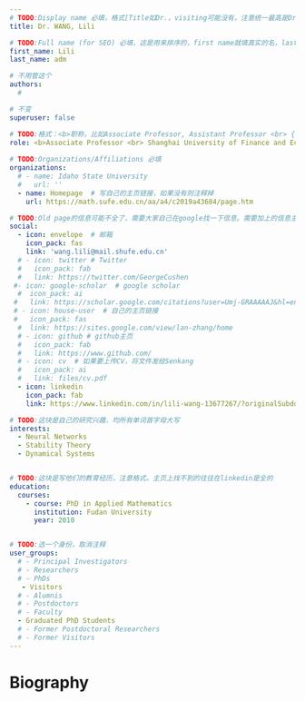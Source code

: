 ```yaml
---
# TODO:Display name 必填，格式[Title如Dr.，visiting可能没有，注意统一最高是Dr. 而不是Prof.] [全大写的Last name][, ][首字母大写的Last name]
title: Dr. WANG, Lili

# TODO:Full name (for SEO) 必填，这是用来排序的，first name就填真实的名，last_name一定按照excel填写
first_name: Lili   
last_name: adm

# 不用管这个
authors:
  # 

# 不变
superuser: false

# TODO:格式：<b>职称，比如Associate Professor, Assistant Professor <br> {工作单位}, {工作国家:China、USA等}</b>
role: <b>Associate Professor <br> Shanghai University of Finance and Economics, <br>China</b>
 
# TODO:Organizations/Affiliations 必填
organizations:
  # - name: Idaho State University 
  #   url: ''
  - name: Homepage  # 写自己的主页链接，如果没有则注释掉
    url: https://math.sufe.edu.cn/aa/a4/c2019a43684/page.htm

# TODO:Old page的信息可能不全了，需要大家自己在google找一下信息。需要加上的信息主要包含email、google scholar、个人主页、linkedin
social:
  - icon: envelope  # 邮箱
    icon_pack: fas
    link: 'wang.lili@mail.shufe.edu.cn'
  # - icon: twitter # Twitter
  #   icon_pack: fab  
  #   link: https://twitter.com/GeorgeCushen
 #- icon: google-scholar  # google scholar
  #  icon_pack: ai
 #   link: https://scholar.google.com/citations?user=Umj-GRAAAAAJ&hl=en
 # - icon: house-user  # 自己的主页链接
 #   icon_pack: fas
  #  link: https://sites.google.com/view/lan-zhang/home
  # - icon: github # github主页
  #   icon_pack: fab   
  #   link: https://www.github.com/
  # - icon: cv  # 如果要上传CV，将文件发给Senkang
  #   icon_pack: ai
  #   link: files/cv.pdf
  - icon: linkedin 
    icon_pack: fab
    link: https://www.linkedin.com/in/lili-wang-13677267/?originalSubdomain=cn

# TODO:这块是自己的研究兴趣，均所有单词首字母大写
interests:
  - Neural Networks
  - Stability Theory
  - Dynamical Systems


# TODO:这块是写他们的教育经历，注意格式。主页上找不到的往往在linkedin是全的
education:
  courses:
    - course: PhD in Applied Mathematics
      institution: Fudan University
      year: 2010


# TODO:选一个身份，取消注释
user_groups:
  # - Principal Investigators
  # - Researchers
  # - PhDs
   - Visitors
  # - Alumnis
  # - Postdoctors
  # - Faculty
  - Graduated PhD Students
  # - Former Postdoctoral Researchers
  # - Former Visitors
---
```

<!-- TODO:写自己的Biography -->
# Biography
<!-- 这部分不要写他们的PhD招生信息，直接复制他们主页的个人简介。实在没有，在excel备注一下{个人资料缺失}再提交给我 -->
<!-- <p style="text-align:justify">  -->